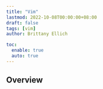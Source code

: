 ```yaml
---
title: "Vim"
lastmod: 2022-10-08T00:00:00+08:00
draft: false
tags: [vim]
author: Brittany Ellich

toc:
  enable: true
  auto: true
---
```


## Overview
